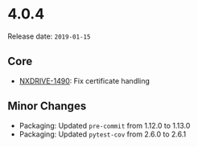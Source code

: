 # 4.0.4

Release date: `2019-01-15`

## Core

- [NXDRIVE-1490](https://hyland.atlassian.net/browse/NXDRIVE-1490): Fix certificate handling

## Minor Changes

- Packaging: Updated `pre-commit` from 1.12.0 to 1.13.0
- Packaging: Updated `pytest-cov` from 2.6.0 to 2.6.1
